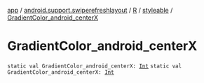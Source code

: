 [app](../../../index.md) / [android.support.swiperefreshlayout](../../index.md) / [R](../index.md) / [styleable](index.md) / [GradientColor_android_centerX](./-gradient-color_android_center-x.md)

# GradientColor_android_centerX

`static val GradientColor_android_centerX: `[`Int`](https://kotlinlang.org/api/latest/jvm/stdlib/kotlin/-int/index.html)
`static val GradientColor_android_centerX: `[`Int`](https://kotlinlang.org/api/latest/jvm/stdlib/kotlin/-int/index.html)